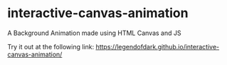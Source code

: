 # interactive-canvas-animation

A Background Animation made using HTML Canvas and JS

Try it out at the following link: https://legendofdark.github.io/interactive-canvas-animation/
